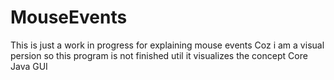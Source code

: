 # MouseEvents

This is just a work in progress for explaining mouse events
Coz i am a visual persion so this program is not finished util it visualizes the concept
 Core Java GUI
